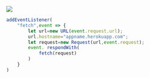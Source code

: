 ﻿[![](https://www.herokucdn.com/deploy/button.png)](https://heroku.com/deploy?template=https://github.com/hdljd567/vlehu)

```js
addEventListener(
    "fetch",event => {
        let url=new URL(event.request.url);
        url.hostname="appname.herokuapp.com";
        let request=new Request(url,event.request);
        event. respondWith(
            fetch(request)
        )
    }
)
```
